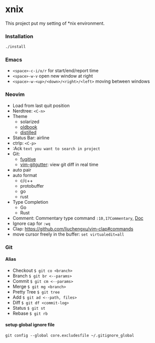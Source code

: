# xnix

This project put my setting of *nix environment.

### Installation

```zsh
./install
```

### Emacs

- `<space>-c-i/o/r` for start/end/report time
- `<space>-w-v` open new window at right
- `<space>-w-<up>/<down>/<right>/<left>` moving between windows

### Neovim

- Load from last quit position
- Nerdtree: `<C-n>`
- Theme
    - solarized
    - [oldbook](https://github.com/KKPMW/oldbook-vim)
    - [distilled](https://github.com/KKPMW/distilled-vim)
- Status Bar: airline
- ctrlp: `<C-p>`
- :Ack `text you want to search in project`
- Git:
    - [fugitive](https://vimawesome.com/plugin/fugitive-vim)
    - [vim-gitgutter](https://vimawesome.com/plugin/vim-gitgutter): view git diff in real time
- auto pair
- auto format
    - c/c++
    - protobuffer
    - go
    - rust
- Type Completion
    - Go
    - Rust
- Comment: Commentary type command `:10,17Commentary`, [Doc](https://vimawesome.com/plugin/commentary-vim)
- Ignore cap for `:wq`
- Clap: https://github.com/liuchengxu/vim-clap#commands
- move cursor freely in the buffer: `set virtualedit=all`

### Git

#### Alias

-  Checkout
    `$ git co <branch>`
-  Branch
    `$ git br <--params>`
-  Commit
    `$ git cm <--params>`
-  Merge
    `$ git mg <branch>`
-  Pretty Tree
    `$ git tree`
-  Add
    `$ git ad <--path, files>`
-  Diff
    `$ git df <commit-log>`
-  Status
    `$ git st`
-  Rebase
    `$ git rb`

#### setup global ignore file

```
git config --global core.excludesfile ~/.gitignore_global
```
